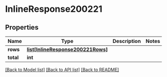 # InlineResponse200221

## Properties
Name | Type | Description | Notes
------------ | ------------- | ------------- | -------------
**rows** | [**list[InlineResponse200221Rows]**](InlineResponse200221Rows.md) |  | 
**total** | **int** |  | 

[[Back to Model list]](../README.md#documentation-for-models) [[Back to API list]](../README.md#documentation-for-api-endpoints) [[Back to README]](../README.md)

